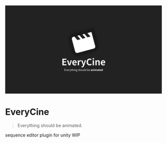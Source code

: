 ![](EveryCine_Banner.png)
# EveryCine
> Everything should be animated.

sequence editor plugin for unity
WIP